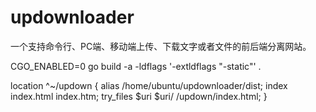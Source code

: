 # updownloader

一个支持命令行、PC端、移动端上传、下载文字或者文件的前后端分离网站。

CGO_ENABLED=0 go build -a -ldflags '-extldflags "-static"' .


location ^~/updown {
		alias /home/ubuntu/updownloader/dist;
		index index.html index.htm;
		try_files $uri $uri/ /updown/index.html;
	}